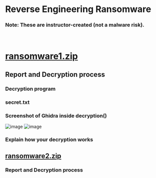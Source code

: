 # Reverse Engineering Ransomware
### Note: These are instructor-created (not a malware risk).   

<br>

# [ransomware1.zip](https://github.com/tolvumadur/Reverse-Engineering-Class/blob/main/Spring23/Samples/binaries/ransomware1.zip)
## Report and Decryption process
### Decryption program
### secret.txt
### Screenshot of Ghidra inside decryption()
![image](https://github.com/horaciog1/CS479-Reverse-Engineering/assets/111658514/c13521ba-e254-4071-bce2-c9efba181b46)
![image](https://github.com/horaciog1/CS479-Reverse-Engineering/assets/111658514/969cb01e-5ddf-4925-9eae-54fa842037e3)




### Explain how your decryption works



## [ransomware2.zip](https://github.com/tolvumadur/Reverse-Engineering-Class/blob/main/Spring23/Samples/binaries/ransomware2.zip)
### Report and Decryption process
